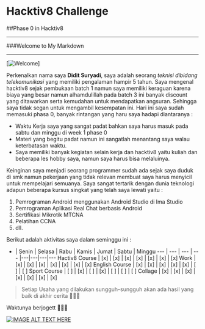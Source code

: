 # Hacktiv8 Challenge
##Phase 0 in Hacktiv8
___
###Welcome to My Markdown
***
[![Welcome](http://sanimogoan.com/wp-content/uploads/2015/11/gambar-kartun-animasi-welcome-300x225.png)]

Perkenalkan nama saya **Didit Suryadi**, saya adalah seorang _teknisi dibidang telekomunikasi_ yang memiliki pengalaman hampir 5 tahun. Saya mengenal hacktiv8 sejak pembukaan batch 1 namun saya memiliki keraguan karena biaya yang besar namun alhamdulillah pada batch 3 ini banyak discount yang ditawarkan serta kemudahan untuk mendapatkan angsuran. Sehingga saya tidak segan untuk mengambil kesempatan ini. Hari ini saya sudah memasuki phasa 0, banyak rintangan yang haru saya hadapi diantaranya :

- Waktu Kerja saya yang sangat padat bahkan saya harus masuk pada sabtu dan minggu di week 1 phase 0
- Materi yang begitu padat namun ini sangatlah menantang saya walau keterbatasan waktu.
- Saya memiliki banyak kegiatan selain kerja dan hacktiv8 yaitu kuliah dan beberapa les hobby saya, namun saya harus bisa melaluinya.

Keinginan saya menjadi seorang programmer sudah ada sejak saya duduk di smk namun pekerjaan yang tidak relevan membuat saya harus menyicil untuk mempelajari semuanya. Saya sangat tertarik dengan dunia teknologi adapun beberapa kursus singkat yang telah saya lewati yaitu :

1. Pemrograman Android menggunakan Android Studio di Ima Studio
2. Pemrograman Aplikasi Real Chat berbasis Android
3. Sertifikasi Mikrotik MTCNA
4. Pelatihan CCNA
5. dll.

Berikut adalah aktivitas saya dalam seminggu ini :

 -  | Senin | Selasa | Rabu | Kamis | Jumat | Sabtu | Minggu
--- | ---   | ---    | ---  |---|---|---|--- 
Hactiv8 Course | [x] | [x] | [x] | [x] | [x] | [x] | [x]
Work | [x] | [x] | [x] | [x] | [x] | [x] | [x]
English Course | [x] | [x] | [x] | [x] | [x] | [ ] | [ ]
Sport Course | [ ] | [x] | [ ] | [x] | [ ] | [ ] | [ ]
Collage | [x] | [x] | [x] | [x] | [x] | [x] | [x]

> Setiap Usaha yang dilakukan sungguh-sungguh akan ada hasil yang baik di akhir cerita :muscle::muscle::muscle:

Waktunya berjogett :dancers::dancers::dancers:

[![IMAGE ALT TEXT HERE](https://i.ytimg.com/vi/RY7vcYvb69k/maxresdefault.jpg)](https://www.youtube.com/watch?v=0E00Zuayv9Q)

